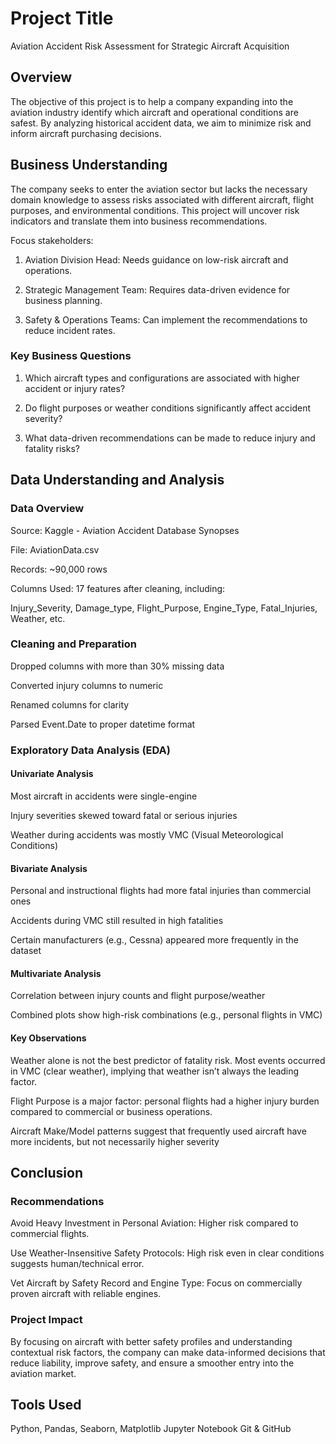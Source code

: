 # Project Title
Aviation Accident Risk Assessment for Strategic Aircraft Acquisition

## Overview 
The objective of this project is to help a company expanding into the aviation industry identify which aircraft and operational conditions are safest. By analyzing historical accident data, we aim to minimize risk and inform aircraft purchasing decisions.

## Business Understanding
The company seeks to enter the aviation sector but lacks the necessary domain knowledge to assess risks associated with different aircraft, flight purposes, and environmental conditions. This project will uncover risk indicators and translate them into business recommendations.

Focus stakeholders:

1.  Aviation Division Head: Needs guidance on low-risk aircraft and operations.

2.  Strategic Management Team: Requires data-driven evidence for business planning.

3.  Safety & Operations Teams: Can implement the recommendations to reduce incident rates.

### Key Business Questions

1.  Which aircraft types and configurations are associated with higher accident or injury rates?

2.  Do flight purposes or weather conditions significantly affect accident severity?

3.  What data-driven recommendations can be made to reduce injury and fatality risks?


## Data Understanding and Analysis
### Data Overview

Source: Kaggle - Aviation Accident Database Synopses

File: AviationData.csv

Records: ~90,000 rows

Columns Used: 17 features after cleaning, including:

Injury_Severity, Damage_type, Flight_Purpose, Engine_Type, Fatal_Injuries, Weather, etc.

### Cleaning and Preparation

Dropped columns with more than 30% missing data

Converted injury columns to numeric

Renamed columns for clarity

Parsed Event.Date to proper datetime format

### Exploratory Data Analysis (EDA)

#### Univariate Analysis

Most aircraft in accidents were single-engine

Injury severities skewed toward fatal or serious injuries

Weather during accidents was mostly VMC (Visual Meteorological Conditions)

#### Bivariate Analysis

Personal and instructional flights had more fatal injuries than commercial ones

Accidents during VMC still resulted in high fatalities

Certain manufacturers (e.g., Cessna) appeared more frequently in the dataset

#### Multivariate Analysis

Correlation between injury counts and flight purpose/weather

Combined plots show high-risk combinations (e.g., personal flights in VMC)

#### Key Observations

Weather alone is not the best predictor of fatality risk. Most events occurred in VMC (clear weather), implying that weather isn’t always the leading factor.

Flight Purpose is a major factor: personal flights had a higher injury burden  compared to commercial or business operations.

Aircraft Make/Model patterns suggest that frequently used aircraft have more incidents, but not necessarily higher severity


## Conclusion
### Recommendations

Avoid Heavy Investment in Personal Aviation: Higher risk compared to commercial flights.

Use Weather-Insensitive Safety Protocols: High risk even in clear conditions suggests human/technical error.

Vet Aircraft by Safety Record and Engine Type: Focus on commercially proven aircraft with reliable engines.

### Project Impact

By focusing on aircraft with better safety profiles and understanding contextual risk factors, the company can make data-informed decisions that reduce liability, improve safety, and ensure a smoother entry into the aviation market.

## Tools Used
Python, Pandas, Seaborn, Matplotlib
Jupyter Notebook
Git & GitHub
